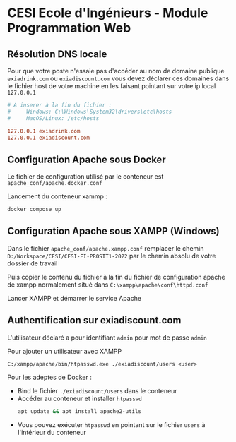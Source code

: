 # CESI Ecole d'Ingénieurs - Module Programmation Web

## Résolution DNS locale

Pour que votre poste n'essaie pas d'accéder au nom de domaine publique `exiadrink.com` ou `exiadiscount.com` vous devez déclarer ces domaines dans le fichier host de votre machine en les faisant pointant sur votre ip local `127.0.0.1`

```conf
# A inserer à la fin du fichier :
#     Windows: C:\Windows\System32\drivers\etc\hosts
#     MacOS/Linux: /etc/hosts

127.0.0.1 exiadrink.com 
127.0.0.1 exiadiscount.com 
```

## Configuration Apache sous Docker

Le fichier de configuration utilisé par le conteneur est `apache_conf/apache.docker.conf`

Lancement du conteneur xammp :

```bash 
docker compose up
```

## Configuration Apache sous XAMPP (Windows)

Dans le fichier `apache_conf/apache.xampp.conf` remplacer le chemin `D:/Workspace/CESI/CESI-EI-PROSIT1-2022` par le chemin absolu de votre dossier de travail

Puis copier le contenu du fichier à la fin du fichier de configuration apache de xampp normalement situé dans `C:\xampp\apache\conf\httpd.conf`

Lancer XAMPP et démarrer le service Apache

## Authentification sur exiadiscount.com

L'utilisateur déclaré a pour identifiant `admin` pour mot de passe `admin`

Pour ajouter un utilisateur avec XAMPP
```
C:/xampp/apache/bin/htpasswd.exe ./exiadiscount/users <user>
```

Pour les adeptes de Docker :

* Bind le fichier `./exiadiscount/users` dans le conteneur
* Accéder au conteneur et installer `htpasswd`
    ```bash
    apt update && apt install apache2-utils
    ```
* Vous pouvez exécuter `htpasswd` en pointant sur le fichier `users` à l'intérieur du conteneur



